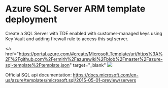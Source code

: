 # Azure SQL Server ARM template deployment #

Create a SQL Server with TDE enabled with customer-managed keys using Key Vault and adding firewall rule to access this sql server.

<a href="https://portal.azure.com/#create/Microsoft.Template/uri/https%3A%2F%2Fgithub.com%2Fermirh%2Fazurewiki%2Fblob%2Fmaster%2Fazure-sql-template%2Ftemplate.json" target="_blank"
<img src="https://aka.ms/deploytoazurebutton"/>
</a>


Official SQL api documentation: https://docs.microsoft.com/en-us/azure/templates/microsoft.sql/2015-05-01-preview/servers
